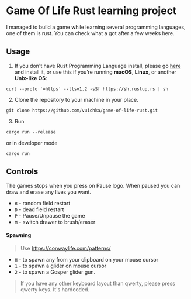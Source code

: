 # Game Of Life Rust learning project

I managed to build a game while learning several programming languages, one of them is rust. You can check what a got after a few weeks here.

## Usage 

1. If you don't have Rust Programming Language install, please go [here](https://www.rust-lang.org/tools/install) and install it, or use this if you’re running **macOS**, **Linux**, or another **Unix-like OS**:
```shell
curl --proto '=https' --tlsv1.2 -sSf https://sh.rustup.rs | sh
```

2. Clone the repository to your machine in your place.
```shell
git clone https://github.com/vuichka/game-of-life-rust.git
```

3. Run
```shell
cargo run --release
```

or in developer mode
```shell
cargo run
```

## Controls
The games stops when you press on Pause logo. When paused you can draw and erase any lives you want.

- `R` - random field restart
- `D` - dead field restart
- `P` - Pause/Unpause the game
- `M` - switch drawer to brush/eraser

#### Spawning

> Use https://conwaylife.com/patterns/

- `H` - to spawn any from your clipboard on your mouse cursor
- `1` - to spawn a glider on mouse cursor
- `2` - to spawn a Gosper glider gun.

> If you have any other keyboard layout than qwerty, please press qwerty keys. It's hardcoded.